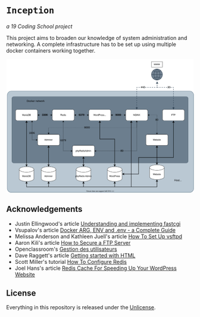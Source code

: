 # ```Inception```
*a 19 Coding School project*

This project aims to broaden our knowledge of system administration and networking. A complete infrastructure has to be set up using multiple docker containers working together.

![Inception_diagram](diagram.svg)

## Acknowledgements

- Justin Ellingwood's article [Understanding and implementing fastcgi](https://www.digitalocean.com/community/tutorials/understanding-and-implementing-fastcgi-proxying-in-nginx)
- Vsupalov's article [Docker ARG, ENV and .env - a Complete Guide](https://vsupalov.com/docker-arg-env-variable-guide/)
-  Melissa Anderson and Kathleen Juell's article [How To Set Up vsftpd](https://www.digitalocean.com/community/tutorials/how-to-set-up-vsftpd-for-a-user-s-directory-on-debian-10)
- Aaron Kili's article [How to Secure a FTP Server](https://www.tecmint.com/secure-vsftpd-using-ssl-tls-on-centos/)
- Openclassroom's [Gestion des utilisateurs](https://openclassrooms.com/fr/courses/1959476-administrez-vos-bases-de-donnees-avec-mysql/1975880-gestion-des-utilisateurs)
- Dave Raggett's article [Getting started with HTML](https://www.w3.org/MarkUp/Guide/)
-  Scott Miller's tutorial [How To Configure Redis](https://www.digitalocean.com/community/tutorials/how-to-configure-redis-caching-to-speed-up-wordpress-on-ubuntu-14-04)
- Joel Hans's article [Redis Cache For Speeding Up Your WordPress Website](https://blog.ssdnodes.com/blog/redis-cache-wordpress/)


## License

Everything in this repository is released under the [Unlicense](https://github.com/tderwedu/42cursus/blob/main/LICENSE).

